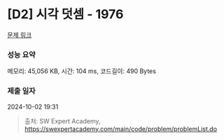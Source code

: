# [D2] 시각 덧셈 - 1976 

[문제 링크](https://swexpertacademy.com/main/code/problem/problemDetail.do?contestProbId=AV5PttaaAZIDFAUq) 

### 성능 요약

메모리: 45,056 KB, 시간: 104 ms, 코드길이: 490 Bytes

### 제출 일자

2024-10-02 19:31



> 출처: SW Expert Academy, https://swexpertacademy.com/main/code/problem/problemList.do